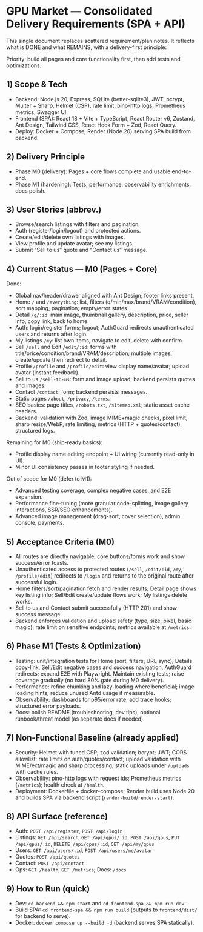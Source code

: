 # GPU Market — Consolidated Delivery Requirements (SPA + API)

This single document replaces scattered requirement/plan notes. It reflects what is DONE and what REMAINS, with a delivery-first principle:

Priority: build all pages and core functionality first, then add tests and optimizations.

## 1) Scope & Tech

- Backend: Node.js 20, Express, SQLite (better-sqlite3), JWT, bcrypt, Multer + Sharp, Helmet (CSP), rate limit, pino-http logs, Prometheus metrics, Swagger UI.
- Frontend (SPA): React 18 + Vite + TypeScript, React Router v6, Zustand, Ant Design, Tailwind CSS, React Hook Form + Zod, React Query.
- Deploy: Docker + Compose; Render (Node 20) serving SPA build from backend.

## 2) Delivery Principle

- Phase M0 (delivery): Pages + core flows complete and usable end-to-end.
- Phase M1 (hardening): Tests, performance, observability enrichments, docs polish.

## 3) User Stories (abbrev.)

- Browse/search listings with filters and pagination.
- Auth (register/login/logout) and protected actions.
- Create/edit/delete own listings with images.
- View profile and update avatar; see my listings.
- Submit “Sell to us” quote and “Contact us” message.

## 4) Current Status — M0 (Pages + Core)

Done:

- Global nav/header/drawer aligned with Ant Design; footer links present.
- Home `/` and `/everything`: list, filters (q/min/max/brand/VRAM/condition), sort mapping, pagination; empty/error states.
- Detail `/g/:id`: main image, thumbnail gallery, description, price, seller info, copy link, back to home.
- Auth: login/register forms; logout; AuthGuard redirects unauthenticated users and returns after login.
- My listings `/my`: list own items, navigate to edit, delete with confirm.
- Sell `/sell` and Edit `/edit/:id`: forms with title/price/condition/brand/VRAM/description; multiple images; create/update then redirect to detail.
- Profile `/profile` and `/profile/edit`: view display name/avatar; upload avatar (instant feedback).
- Sell to us `/sell-to-us`: form and image upload; backend persists quotes and images.
- Contact `/contact`: form; backend persists messages.
- Static pages `/about`, `/privacy`, `/terms`.
- SEO basics: page titles, `/robots.txt`, `/sitemap.xml`; static asset cache headers.
- Backend: validation with Zod, image MIME+magic checks, pixel limit, sharp resize/WebP, rate limiting, metrics (HTTP + quotes/contact), structured logs.

Remaining for M0 (ship-ready basics):

- Profile display name editing endpoint + UI wiring (currently read-only in UI).
- Minor UI consistency passes in footer styling if needed.

Out of scope for M0 (defer to M1):

- Advanced testing coverage, complex negative cases, and E2E expansion.
- Performance fine-tuning (more granular code-splitting, image gallery interactions, SSR/SEO enhancements).
- Advanced image management (drag-sort, cover selection), admin console, payments.

## 5) Acceptance Criteria (M0)

- All routes are directly navigable; core buttons/forms work and show success/error toasts.
- Unauthenticated access to protected routes (`/sell`, `/edit/:id`, `/my`, `/profile/edit`) redirects to `/login` and returns to the original route after successful login.
- Home filters/sort/pagination fetch and render results; Detail page shows key listing info; Sell/Edit create/update flows work; My listings delete works.
- Sell to us and Contact submit successfully (HTTP 201) and show success message.
- Backend enforces validation and upload safety (type, size, pixel, basic magic); rate limit on sensitive endpoints; metrics available at `/metrics`.

## 6) Phase M1 (Tests & Optimization)

- Testing: unit/integration tests for Home (sort, filters, URL sync), Details copy-link, Sell/Edit negative cases and success navigation, AuthGuard redirects; expand E2E with Playwright. Maintain existing tests; raise coverage gradually (no hard 80% gate during M0 delivery).
- Performance: refine chunking and lazy-loading where beneficial; image loading hints; reduce unused Antd usage if measurable.
- Observability: dashboards for p95/error rate; add trace hooks; structured error payloads.
- Docs: polish README (troubleshooting, dev tips), optional runbook/threat model (as separate docs if needed).

## 7) Non-Functional Baseline (already applied)

- Security: Helmet with tuned CSP; zod validation; bcrypt; JWT; CORS allowlist; rate limits on auth/quotes/contact; upload validation with MIME/ext/magic and sharp processing; static uploads under `/uploads` with cache rules.
- Observability: pino-http logs with request ids; Prometheus metrics (`/metrics`); health check at `/health`.
- Deployment: Dockerfile + docker-compose; Render build uses Node 20 and builds SPA via backend script (`render-build`/`render-start`).

## 8) API Surface (reference)

- Auth: `POST /api/register`, `POST /api/login`
- Listings: `GET /api/search`, `GET /api/gpus/:id`, `POST /api/gpus`, `PUT /api/gpus/:id`, `DELETE /api/gpus/:id`, `GET /api/my/gpus`
- Users: `GET /api/users/:id`, `POST /api/users/me/avatar`
- Quotes: `POST /api/quotes`
- Contact: `POST /api/contact`
- Ops: `GET /health`, `GET /metrics`; Docs: `/docs`

## 9) How to Run (quick)

- Dev: `cd backend && npm start` and `cd frontend-spa && npm run dev`.
- Build SPA: `cd frontend-spa && npm run build` (outputs to `frontend/dist/` for backend to serve).
- Docker: `docker compose up --build -d` (backend serves SPA statically).
